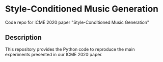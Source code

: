# Style-Conditioned Music Generation
 Code repo for ICME 2020 paper "Style-Conditioned Music Generation"

## Description
This repository provides the Python code to reproduce the main experiments presented in our ICME 2020 paper. 
